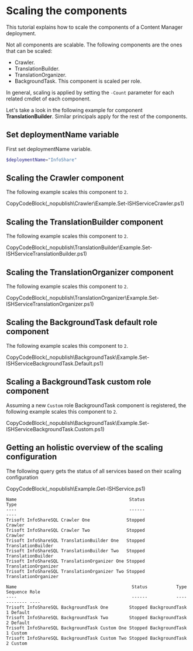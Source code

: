 # Scaling the components

This tutorial explains how to scale the components of a Content Manager deployment.

Not all components are scalable. The following components are the ones that can be scaled:

- Crawler.
- TranslationBuilder.
- TranslationOrganizer.
- BackgroundTask. This component is scaled per role.

In general, scaling is applied by setting the `-Count` parameter for each related cmdlet of each component. 

Let's take a look in the following example for component **TranslationBuilder**. Similar principals apply for the rest of the components.

## Set deploymentName variable
First set deploymentName variable.

```powershell
$deploymentName="InfoShare"
```
## Scaling the Crawler component

The following example scales this component to `2`.

CopyCodeBlock(_nopublish\Crawler\Example.Set-ISHServiceCrawler.ps1)

## Scaling the TranslationBuilder component

The following example scales this component to `2`.

CopyCodeBlock(_nopublish\TranslationBuilder\Example.Set-ISHServiceTranslationBuilder.ps1)

## Scaling the TranslationOrganizer component

The following example scales this component to `2`.

CopyCodeBlock(_nopublish\TranslationOrganizer\Example.Set-ISHServiceTranslationOrganizer.ps1)

## Scaling the BackgroundTask default role component

The following example scales this component to `2`.

CopyCodeBlock(_nopublish\BackgroundTask\Example.Set-ISHServiceBackgroundTask.Default.ps1)

## Scaling a BackgroundTask custom role component

Assuming a new `Custom` role BackgroundTask component is registered, the following example scales this component to `2`.

CopyCodeBlock(_nopublish\BackgroundTask\Example.Set-ISHServiceBackgroundTask.Custom.ps1)

## Getting an holistic overview of the scaling configuration

The following query gets the status of all services based on their scaling configuration

CopyCodeBlock(_nopublish\Example.Get-ISHService.ps1)

```text
Name                                           Status                 Type
----                                           ------                 ----
Trisoft InfoShareSQL Crawler One              Stopped              Crawler
Trisoft InfoShareSQL Crawler Two              Stopped              Crawler
Trisoft InfoShareSQL TranslationBuilder One   Stopped   TranslationBuilder
Trisoft InfoShareSQL TranslationBuilder Two   Stopped   TranslationBuilder
Trisoft InfoShareSQL TranslationOrganizer One Stopped TranslationOrganizer
Trisoft InfoShareSQL TranslationOrganizer Two Stopped TranslationOrganizer

Name                                            Status           Type Sequence Role   
----                                            ------           ---- -------- ----   
Trisoft InfoShareSQL BackgroundTask One        Stopped BackgroundTask        1 Default
Trisoft InfoShareSQL BackgroundTask Two        Stopped BackgroundTask        2 Default
Trisoft InfoShareSQL BackgroundTask Custom One Stopped BackgroundTask        1 Custom 
Trisoft InfoShareSQL BackgroundTask Custom Two Stopped BackgroundTask        2 Custom 
```


